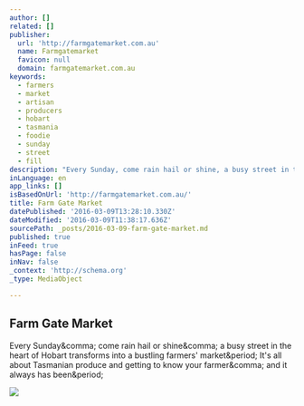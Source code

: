 ```yaml
---
author: []
related: []
publisher:
  url: 'http://farmgatemarket.com.au'
  name: Farmgatemarket
  favicon: null
  domain: farmgatemarket.com.au
keywords:
  - farmers
  - market
  - artisan
  - producers
  - hobart
  - tasmania
  - foodie
  - sunday
  - street
  - fill
description: "Every Sunday, come rain hail or shine, a busy street in the heart of Hobart transforms into a bustling farmers' market. It's all about Tasmanian produce and getting to know your farmer, and it always has been."
inLanguage: en
app_links: []
isBasedOnUrl: 'http://farmgatemarket.com.au/'
title: Farm Gate Market
datePublished: '2016-03-09T13:28:10.330Z'
dateModified: '2016-03-09T11:38:17.636Z'
sourcePath: _posts/2016-03-09-farm-gate-market.md
published: true
inFeed: true
hasPage: false
inNav: false
_context: 'http://schema.org'
_type: MediaObject

---
```

<article style=""><h1>Farm Gate Market</h1><p>Every Sunday&amp;comma; come rain hail or shine&amp;comma; a busy street in the heart of Hobart transforms into a bustling farmers' market&amp;period; It's all about Tasmanian produce and getting to know your farmer&amp;comma; and it always has been&amp;period;</p><img src="http://farmgatemarket.com.au/wp-content/uploads/2011/12/ATA-2015-Silver-ExcellenceFoodTourism-White-LR-RGB-04-e1455233114440.jpg" /></article>